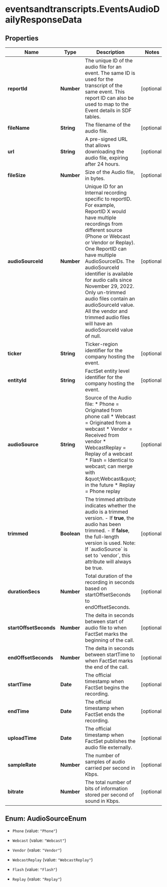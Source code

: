 # eventsandtranscripts.EventsAudioDailyResponseData

## Properties

Name | Type | Description | Notes
------------ | ------------- | ------------- | -------------
**reportId** | **Number** | The unique ID of the audio file for an event. The same ID is used for the transcript of the same event. This report ID can also be used to map to the Event details in SDF tables. | [optional] 
**fileName** | **String** | The filename of the audio file. | [optional] 
**url** | **String** | A pre-signed URL that allows downloading the audio file, expiring after 24 hours. | [optional] 
**fileSize** | **Number** | Size of the Audio file, in bytes. | [optional] 
**audioSourceId** | **Number** | Unique ID for an Internal recording specific to reportID. For example, ReportID X would have multiple recordings from different source (Phone or Webcast or Vendor or Replay). One ReportID can have multiple AudioSourceIDs.  The audioSourceId identifier is available for audio calls since November 29, 2022. Only un-trimmed audio files contain an audioSourceId value. All the vendor and trimmed audio files will have an audioSourceId value of null. | [optional] 
**ticker** | **String** | Ticker-region identifier for the company hosting the event. | [optional] 
**entityId** | **String** | FactSet entity level identifier for the company hosting the event. | [optional] 
**audioSource** | **String** | Source of the Audio file: * Phone &#x3D; Originated from phone call * Webcast &#x3D; Originated from a webcast * Vendor &#x3D; Received from vendor * WebcastReplay &#x3D; Replay of a webcast * Flash &#x3D; Identical to webcast; can merge with \&quot;Webcast\&quot; in the future * Replay &#x3D; Phone replay | [optional] 
**trimmed** | **Boolean** | The trimmed attribute indicates whether the audio is a trimmed version.   - If **true**, the audio has been trimmed.   - If **false**, the full-length version is used.   Note: If &#x60;audioSource&#x60; is set to &#x60;vendor&#x60;, this attribute will always be true.  | [optional] 
**durationSecs** | **Number** | Total duration of the recording in seconds based on startOffsetSeconds to endOffsetSeconds. | [optional] 
**startOffsetSeconds** | **Number** | The delta in seconds between start of audio file to when FactSet marks the beginning of the call. | [optional] 
**endOffsetSeconds** | **Number** | The delta in seconds between startTime to when FactSet marks the end of the call. | [optional] 
**startTime** | **Date** | The official timestamp when FactSet begins the recording. | [optional] 
**endTime** | **Date** | The official timestamp when FactSet ends the recording. | [optional] 
**uploadTime** | **Date** | The official timestamp when FactSet publishes the audio file externally. | [optional] 
**sampleRate** | **Number** | The number of samples of audio carried per second in Kbps. | [optional] 
**bitrate** | **Number** | The total number of bits of information stored per second of sound in Kbps. | [optional] 



## Enum: AudioSourceEnum


* `Phone` (value: `"Phone"`)

* `Webcast` (value: `"Webcast"`)

* `Vendor` (value: `"Vendor"`)

* `WebcastReplay` (value: `"WebcastReplay"`)

* `Flash` (value: `"Flash"`)

* `Replay` (value: `"Replay"`)




